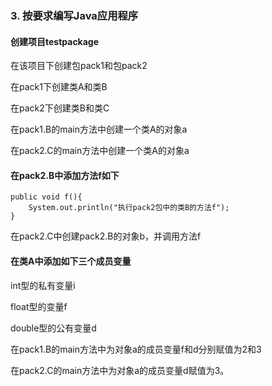 ### 3. 按要求编写Java应用程序
#### 创建项目testpackage
在该项目下创建包pack1和包pack2

在pack1下创建类A和类B

在pack2下创建类B和类C

在pack1.B的main方法中创建一个类A的对象a

在pack2.C的main方法中创建一个类A的对象a
#### 在pack2.B中添加方法f如下
```
public void f(){		
    System.out.println("执行pack2包中的类B的方法f");
}
```

在pack2.C中创建pack2.B的对象b，并调用方法f
#### 在类A中添加如下三个成员变量
int型的私有变量i

float型的变量f

double型的公有变量d

在pack1.B的main方法中为对象a的成员变量f和d分别赋值为2和3

在pack2.C的main方法中为对象a的成员变量d赋值为3。
